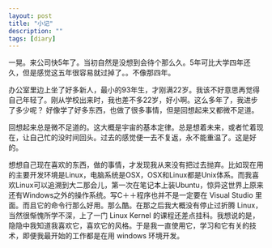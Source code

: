 ```yaml
---
layout: post
title: "小记"
description: ""
tags: [diary]
---
```


一晃。来公司快5年了。当初自然是没想到会待个那么久。5年可比大学四年还久，但是感觉这五年很容易就过掉了。。不像那四年。

办公室里边上坐了好多新人，最小的93年生，才刚满22岁。我该不好意思再觉得自己年轻了。刚从学校出来时，我也差不多22岁，好小啊。这么多年了，我进步了多少呢？ 好像学了好多东西，也做了很多事情，但是回想起来又都微不足道。

回想起来总是微不足道的。这大概是宇宙的基本定律。总是想着未来，或者忙着现在，让自己忙的没时间回头。过去的感觉便一去不复返，永不能重温了。这是好的。

想想自己现在喜欢的东西，做的事情，才发现我从来没有把过去抛弃。比如现在用的主要开发环境是Linux，电脑系统是OSX，OSX和Linux都是Unix体系。而我喜欢Linux可以追溯到大二那会儿，第一次在笔记本上装Ubuntu，惊异这世界上原来还有Windows之外的操作系统。写C＋＋程序也并不是一定要在 Visual Studio 里面。而且它的命令行那么好用。那么酷。在那之后我大概没有停止过折腾 Linux，当然很惭愧所学不深，上了一门 Linux Kernel 的课程还差点挂科。我想说的是，隐隐中我知道我喜欢它，喜欢它的风格。于是我一直使用它，学习和它有关的技术，即便我最开始的工作都是在用 windows 环境开发。
